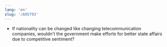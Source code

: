 ```yaml
---
lang: 'en'
slug: '/A95793'
---
```


- If nationality can be changed like changing telecommunication companies, wouldn't the government make efforts for better state affairs due to competitive sentiment?

